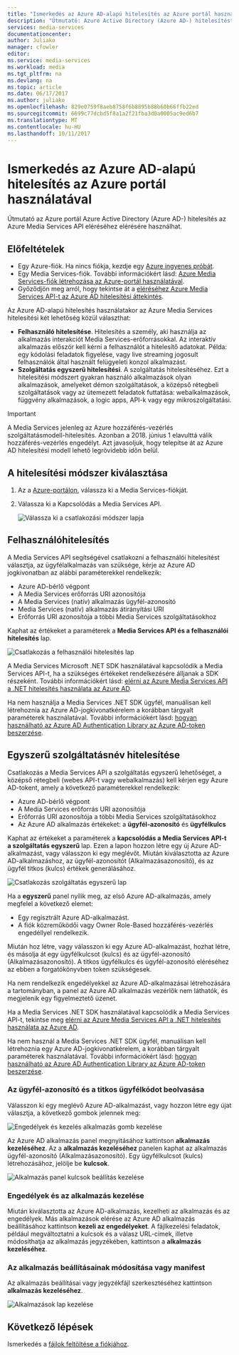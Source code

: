 ```yaml
---
title: "Ismerkedés az Azure AD-alapú hitelesítés az Azure portál használatával |} Microsoft Docs"
description: "Útmutató: Azure Active Directory (Azure AD-) hitelesítést használ az Azure Media Services API eléréséhez használja az Azure-portálon."
services: media-services
documentationcenter: 
author: Juliako
manager: cfowler
editor: 
ms.service: media-services
ms.workload: media
ms.tgt_pltfrm: na
ms.devlang: na
ms.topic: article
ms.date: 06/17/2017
ms.author: juliako
ms.openlocfilehash: 829e0759f8aeb8758f6b8895b88b60b66ffb22ed
ms.sourcegitcommit: 6699c77dcbd5f8a1a2f21fba3d0a0005ac9ed6b7
ms.translationtype: MT
ms.contentlocale: hu-HU
ms.lasthandoff: 10/11/2017
---
```

# <a name="get-started-with-azure-ad-authentication-by-using-the-azure-portal"></a>Ismerkedés az Azure AD-alapú hitelesítés az Azure portál használatával

Útmutató az Azure portál Azure Active Directory (Azure AD-) hitelesítés az Azure Media Services API eléréséhez elérésére használhat.

## <a name="prerequisites"></a>Előfeltételek

- Egy Azure-fiók. Ha nincs fiókja, kezdje egy [Azure ingyenes próbát](https://azure.microsoft.com/pricing/free-trial/). 
- Egy Media Services-fiók. További információkért lásd: [Azure Media Services-fiók létrehozása az Azure-portál használatával](media-services-portal-create-account.md).
- Győződjön meg arról, hogy tekintse át a [eléréséhez Azure Media Services API-t az Azure AD hitelesítési áttekintés](media-services-use-aad-auth-to-access-ams-api.md). 

Az Azure AD-alapú hitelesítés használatakor az Azure Media Services hitelesítési két lehetőség közül választhat:

- **Felhasználó hitelesítése**. Hitelesítés a személy, aki használja az alkalmazás interakciót Media Services-erőforrásokkal. Az interaktív alkalmazás először kell kérni a felhasználót a hitelesítő adatokat. Példa: egy kódolási feladatok figyelése, vagy live streaming jogosult felhasználók által használt felügyeleti konzol alkalmazást. 
- **Szolgáltatás egyszerű hitelesítési**. A szolgáltatás hitelesítéséhez. Ezt a hitelesítési módszert gyakran használó alkalmazások olyan alkalmazások, amelyeket démon szolgáltatások, a középső rétegbeli szolgáltatások vagy az ütemezett feladatok futtatása: webalkalmazások, függvény alkalmazások, a logic apps, API-k vagy egy mikroszolgáltatási.

> [!IMPORTANT]
> A Media Services jelenleg az Azure hozzáférés-vezérlés szolgáltatásmodell-hitelesítés. Azonban a 2018. június 1 elavulttá válik hozzáférés-vezérlés engedélyt. Azt javasoljuk, hogy telepítse át az Azure AD hitelesítési modell lehető legrövidebb időn belül.

## <a name="select-the-authentication-method"></a>A hitelesítési módszer kiválasztása

1. Az a [Azure-portálon](https://portal.azure.com/), válassza ki a Media Services-fiókját.
2. Válassza ki a Kapcsolódás a Media Services API.

    ![Válassza ki a csatlakozási módszer lapja](./media/media-services-portal-get-started-with-aad/media-services-portal-get-started01.png)

## <a name="user-authentication"></a>Felhasználóhitelesítés

A Media Services API segítségével csatlakozni a felhasználói hitelesítést választja, az ügyfélalkalmazás van szüksége, kérje az Azure AD jogkivonatban az alábbi paraméterekkel rendelkezik:  

* Azure AD-bérlő végpont
* A Media Services erőforrás URI azonosítója
* A Media Services (natív) alkalmazás ügyfél-azonosító 
* Media Services (natív) alkalmazás átirányítási URI 
* Erőforrás URI azonosítója a többi Media Services szolgáltatásokhoz

Kaphat az értékeket a paraméterek a **Media Services API és a felhasználói hitelesítés** lap. 

![Csatlakozás a felhasználói hitelesítés lap](./media/media-services-portal-get-started-with-aad/media-services-portal-get-started02.png)

A Media Services Microsoft .NET SDK használatával kapcsolódik a Media Services API-t, ha a szükséges értékeket rendelkezésére álljanak a SDK részeként. További információkért lásd: [elérni az Azure Media Services API a .NET hitelesítés használata az Azure AD](media-services-dotnet-get-started-with-aad.md).

Ha nem használja a Media Services .NET SDK ügyfél, manuálisan kell létrehoznia az Azure AD-jogkivonatkérelem a korábban tárgyalt paraméterek használatával. További információkért lásd: [hogyan használható az Azure AD Authentication Library az Azure AD-token beszerzése](../active-directory/develop/active-directory-authentication-libraries.md).

## <a name="service-principal-authentication"></a>Egyszerű szolgáltatásnév hitelesítése

Csatlakozás a Media Services API a szolgáltatás egyszerű lehetőséget, a középső rétegbeli (webes API-t vagy webalkalmazás) kell kérjen egy Azure AD-tokent, amely a következő paraméterekkel rendelkezik:  

* Azure AD-bérlő végpont
* A Media Services erőforrás URI azonosítója 
* Erőforrás URI azonosítója a többi Media Services szolgáltatásokhoz
* Az Azure AD alkalmazás értékeket: a **ügyfél-azonosító** és **ügyfélkulcs**

Kaphat az értékeket a paraméterek a **kapcsolódás a Media Services API-t a szolgáltatás egyszerű** lap. Ezen a lapon hozzon létre egy új Azure AD-alkalmazást, vagy válasszon ki egy meglévőt. Miután kiválasztotta az Azure AD-alkalmazáshoz, az ügyfél-azonosítót (Alkalmazásazonosító), és az ügyfél titkos (kulcs) értékek generálásához. 

![Csatlakozás szolgáltatás egyszerű lap](./media/media-services-portal-get-started-with-aad/media-services-portal-get-started04.png)

Ha a **egyszerű** panel nyílik meg, az első Azure AD-alkalmazás, amely megfelel a következő elemet:

- Egy regisztrált Azure AD-alkalmazást.
- A fiók közreműködői vagy Owner Role-Based hozzáférés-vezérlés engedéllyel rendelkezik.

Miután hoz létre, vagy válasszon ki egy Azure AD-alkalmazást, hozhat létre, és másolja át egy ügyfélkulcsot (kulcs) és az ügyfél-azonosító (Alkalmazásazonosító). A titkos ügyfélkulcs és ügyfél-azonosító eléréséhez az ebben a forgatókönyvben token szükségesek.

Ha nem rendelkezik engedélyekkel az Azure AD-alkalmazásai létrehozására a tartományban, a panel az Azure AD alkalmazás vezérlők nem láthatók, és megjelenik egy figyelmeztető üzenet.

Ha a Media Services .NET SDK használatával kapcsolódik a Media Services API-t, tekintse meg [elérni az Azure Media Services API a .NET hitelesítés használata az Azure AD](media-services-dotnet-get-started-with-aad.md).

Ha nem használ a Media Services .NET SDK ügyfél, manuálisan kell létrehoznia egy Azure AD-jogkivonatkérelem, a korábban tárgyalt paraméterek használatával. További információkért lásd: [hogyan használható az Azure AD Authentication Library az Azure AD-token beszerzése](../active-directory/develop/active-directory-authentication-libraries.md).

### <a name="get-the-client-id-and-client-secret"></a>Az ügyfél-azonosító és a titkos ügyfélkódot beolvasása

Válasszon ki egy meglévő Azure AD-alkalmazást, vagy hozzon létre egy újat választja, a következő gombok jelennek meg:

![Engedélyek és kezelés alkalmazás gomb kezelése](./media/media-services-portal-get-started-with-aad/media-services-portal-manage.png)

Az Azure AD alkalmazás panel megnyitásához kattintson **alkalmazás kezeléséhez**. Az a **alkalmazás kezeléséhez** panelen kaphat az alkalmazás ügyfél-azonosító (Alkalmazásazonosító). Egy ügyfélkulcsot (kulcs) létrehozásához, jelölje be **kulcsok**.

![Alkalmazás panel kulcsok beállítás kezelése](./media/media-services-portal-get-started-with-aad/media-services-portal-get-started06.png) 

### <a name="manage-permissions-and-the-application"></a>Engedélyek és az alkalmazás kezelése

Miután kiválasztotta az Azure AD-alkalmazás, kezelheti az alkalmazás és az engedélyek. Más alkalmazások elérése az Azure AD alkalmazás beállításához kattintson **kezeli az engedélyeket**. A fájlkezelési feladatok, például megváltoztatni a kulcsok és a válasz URL-címek, illetve módosíthatja az alkalmazás jegyzékében, kattintson a **alkalmazás kezeléséhez**.

### <a name="edit-the-apps-settings-or-manifest"></a>Az alkalmazás beállításainak módosítása vagy manifest

Az alkalmazás beállításai vagy jegyzékfájl szerkesztéséhez kattintson **alkalmazás kezeléséhez**.

![Alkalmazások lap kezelése](./media/media-services-portal-get-started-with-aad/media-services-portal-get-started05.png)

## <a name="next-steps"></a>Következő lépések

Ismerkedés a [fájlok feltöltése a fiókjához](media-services-portal-upload-files.md).

